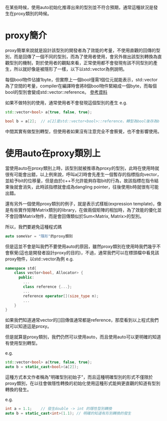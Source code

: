 在某些時候，使用auto初始化推導出來的型別並不符合預期，通常這種狀況是發生在proxy類別的時候。

# proxy簡介
proxy簡單來說就是設計該型別的開發者為了效能的考量，不使用直觀的回傳的型別，而是回傳了一個不同的型別，而為了使用者使用，會另外做出該型別轉換為直觀型別的機制，對於使用者的觀點來看，正常使用都不會發現有該不同型別的產生，所以就好像是被隱形了一樣，以下以std::vector<bool>為例說明。

每個bool物件佔據1byte，但實際上一個bool僅需1個位元就能表示，std::vector<bool>為了空間的考量，compiler在編譯時會將8個bool物件緊縮成一個byte，而每個bool的型別會變成std::vector<bool>::reference。
[參考資料](https://en.cppreference.com/w/cpp/container/vector_bool/reference)

如果不做特別的使用，通常使用者不會發現這個型別的產生
e.g.
```cpp
std::vector<bool> a{true, false, true};

bool b = a[2];  // a[2]是std::vector<bool>::reference，轉型為bool後存為b
```

中間其實有做型別轉型，但使用者如果沒有注意完全不會察覺，也不會影響使用。

# 使用auto在proxy類別上
當使用auto在proxy類別上時，該型別就被推導為proxy的型別，此時在使用時就很有可能會出錯，以上例來說，呼叫a[2]時會先產生一個暫存的指標指向vector，並給予bit的位移量，但是由於c++不允許能夠存取bit的行為，故該指標在指令結束後就會消失，此時該指標就會成為dangling pointer，往後使用b時就很有可能出錯。

還有另外一個使用proxy類別的例子，就是表示式樣板(expression template)，像是有些實作矩陣Matrix類別的library，在做兩個矩陣的相加時，為了效能的優化並不會回傳Matrix物件，而是會回傳類似於Sum<Matrix, Matrix>的型別。

所以，我們要避免這種程式碼
```cpp
auto someVar = "隱形"的proxy類別
```

但是這並不會是叫我們不要使用auto的原因，雖然proxy類別在使用時我們幾乎不會察覺(這也是開發者設計proxy的目的)，不過，通常我們可以在標頭檔中看見該proxy物件，以std::vector<bool>為例
e.g.
```cpp
namespace std{
    class vector<bool, Allocator> {
      public:
        ...
        class reference {...};
        ...
        reference operator[](size_type n);
        ...
    }
}

```
如果我們知道通常vector的[]回傳值通常都是reference，那麼看到以上程式我們就可以知道這是proxy。

但是就算是proxy類別，我們仍然可以使用auto，而且使用auto可以更明確的知道有使用型別轉型。

e.g.
```cpp
std::vector<bool> a{true, false, true};
auto b = static_cast<bool>(a[2]);
```

這種方式本文作者稱為"明確型別初始子"，而且這種明確型別的形式不僅限於proxy類別，在以往會做隱性轉換的初始化使用這種形式能夠更直觀的知道有型別轉換的發生。

e.g.
```cpp
int a = 1.1;    // 發生double -> int 的隱性型別轉換
auto b = static_cast<int>(1.1); // 明確的知道有形別轉換的發生
```